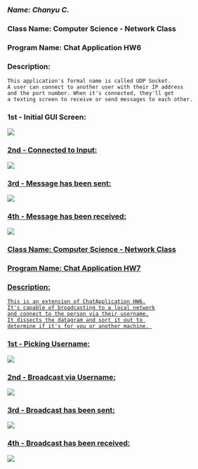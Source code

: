 ### *Name: Chanyu C.*

### Class Name: Computer Science - Network Class
### Program Name: Chat Application HW6

### Description: 
``` 
This application's formal name is called UDP Socket.
A user can connect to another user with their IP address
and the port number. When it's connected, they'll get 
a texting screen to receive or send messages to each other.
```

### 1st - Initial GUI Screen:
<a href = "PICS/pic1.png"><img src = "PICS/pic1.png">

### 2nd - Connected to Input:
<a href = "PICS/pic2.png"><img src = "PICS/pic2.png">

### 3rd - Message has been sent:
<a href = "PICS/pic3.png"><img src = "PICS/pic3.png">

### 4th - Message has been received:
<a href = "PICS/pic4.png"><img src = "PICS/pic4.png">


### Class Name: Computer Science - Network Class
### Program Name: Chat Application HW7

### Description: 
``` 
This is an extension of ChatApplication HW6.
It's capable of broadcasting to a local network
and connect to the person via their username.
It dissects the datagram and sort it out to 
determine if it's for you or another machine. 
```

### 1st - Picking Username:
<a href = "PICS/pic5.png"><img src = "PICS/pic5.png">

### 2nd - Broadcast via Username:
<a href = "PICS/pic6.png"><img src = "PICS/pic6.png">

### 3rd - Broadcast has been sent:
<a href = "PICS/pic7.png"><img src = "PICS/pic7.png">

### 4th - Broadcast has been received:
<a href = "PICS/pic8.png"><img src = "PICS/pic8.png">
